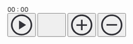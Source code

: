 <!DOCTYPE html>
<html lang="en">
  <head>
    <link rel="stylesheet" href="styles.css"> 
    <link rel="preconnect" href="https://fonts.googleapis.com"> 
    <link rel="preconnect" href="https://fonts.gstatic.com" crossorigin>
    <link href="https://fonts.googleapis.com/css2?family=Roboto:wght@700&display=swap" rel="stylesheet"> 
    <meta name="description" content="Temporizador estilo pomodoro">
    <meta charset="UTF-8">
    <meta http-equiv="X-UA-Compatible" content="IE=edge">
    <meta name="viewport" content="width=device-width, initial-scale=1.0">
    <title>FocusTimer 2.0</title>
  </head> 
  <body> 
    <main>
      <div class="timer-wrapper">
        <div class="timer"> 
          <span class="minutes">00</span> <span>:</span>
          <span class="seconds">00</span>
        </div> <div class="controls">
          <button class="play">
            <svg width="48" height="48" viewBox="0 0 48 48" fill="none" xmlns="http://www.w3.org/2000/svg">
              <path
                d="M18.18 34.2L34.2 24L18.18 13.8V34.2ZM24 48C20.72 48 17.62 47.37 14.7 46.11C11.78 44.85 9.23 43.13 7.05 40.95C4.87 38.77 3.15 36.22 1.89 33.3C0.63 30.38 0 27.28 0 24C0 20.72 0.63 17.62 1.89 14.7C3.15 11.78 4.87 9.23 7.05 7.05C9.23 4.87 11.78 3.15 14.7 1.89C17.62 0.63 20.72 0 24 0C27.28 0 30.38 0.63 33.3 1.89C36.22 3.15 38.77 4.87 40.95 7.05C43.13 9.23 44.85 11.78 46.11 14.7C47.37 17.62 48 20.72 48 24C48 27.28 47.37 30.38 46.11 33.3C44.85 36.22 43.13 38.77 40.95 40.95C38.77 43.13 36.22 44.85 33.3 46.11C30.38 47.37 27.28 48 24 48ZM24 44.4C29.6 44.4 34.4 42.4 38.4 38.4C42.4 34.4 44.4 29.6 44.4 24C44.4 18.4 42.4 13.6 38.4 9.6C34.4 5.6 29.6 3.6 24 3.6C18.4 3.6 13.6 5.6 9.6 9.6C5.6 13.6 3.6 18.4 3.6 24C3.6 29.6 5.6 34.4 9.6 38.4C13.6 42.4 18.4 44.4 24 44.4Z"
                fill="#323238" />
            </svg>
          </button>
          <button class="stop">
          <svg width="48" height="48" viewBox="0 0 48 48" fill="none" xmlns="http://www.w3.org/2000/svg">
            <path
              d="M24 48C20.6 48 17.44 47.39 14.52 46.17C11.6 44.95 9.06 43.26 6.9 41.1C4.74 38.94 3.05 36.4 1.83 33.48C0.61 30.56 0 27.4 0 24C0 20.64 0.61 17.5 1.83 14.58C3.05 11.66 4.74 9.12 6.9 6.96C9.06 4.8 11.6 3.1 14.52 1.86C17.44 0.62 20.6 0 24 0C27.36 0 30.5 0.62 33.42 1.86C36.34 3.1 38.88 4.8 41.04 6.96C43.2 9.12 44.9 11.66 46.14 14.58C47.38 17.5 48 20.64 48 24C48 27.4 47.38 30.56 46.14 33.48C44.9 36.4 43.2 38.94 41.04 41.1C38.88 43.26 36.34 44.95 33.42 46.17C30.5 47.39 27.36 48 24 48ZM24 44.4C29.8 44.4 34.65 42.45 38.55 38.55C42.45 34.65 44.4 29.8 44.4 24C44.4 18.2 42.45 13.35 38.55 9.45C34.65 5.55 29.8 3.6 24 3.6C18.2 3.6 13.35 5.55 9.45 9.45C5.55 13.35 3.6 18.2 3.6 24C3.6 29.8 5.55 34.65 9.45 38.55C13.35 42.45 18.2 44.4 24 44.4ZM15 33H33V15H15V33Z"
              fill="33H33V15H15V33Z" fill="#323238" />
          </svg> 
          </button> 
          <button class="plus"> 
            <svg width="48" height="48" viewBox="0 0 48 48" fill="none" xmlns="http://www.w3.org/2000/svg"> 
              <path
                d="M22.38 36H25.98V26.04H36V22.44H25.98V12H22.38V22.44H12V26.04H22.38V36ZM24 48C20.6 48 17.44 47.39 14.52 46.17C11.6 44.95 9.06 43.26 6.9 41.1C4.74 38.94 3.05 36.4 1.83 33.48C0.61 30.56 0 27.4 0 24C0 20.64 0.61 17.5 1.83 14.58C3.05 11.66 4.74 9.12 6.9 6.96C9.06 4.8 11.6 3.1 14.52 1.86C17.44 0.62 20.6 0 24 0C27.36 0 30.5 0.62 33.42 1.86C36.34 3.1 38.88 4.8 41.04 6.96C43.2 9.12 44.9 11.66 46.14 14.58C47.38 17.5 48 20.64 48 24C48 27.4 47.38 30.56 46.14 33.48C44.9 36.4 43.2 38.94 41.04 41.1C38.88 43.26 36.34 44.95 33.42 46.17C30.5 47.39 27.36 48 24 48ZM24 44.4C29.6 44.4 34.4 42.4 38.4 38.4C42.4 34.4 44.4 29.6 44.4 24C44.4 18.4 42.4 13.6 38.4 9.6C34.4 5.6 29.6 3.6 24 3.6C18.4 3.6 13.6 5.6 9.6 9.6C5.6 13.6 3.6 18.4 3.6 24C3.6 29.6 5.6 34.4 9.6 38.4C13.6 42.4 18.4 44.4 24 44.4Z" 
                fill="#323238" />
            </svg>
          </button> <button class="minus">
            <svg width="48" height="48" viewBox="0 0 48 48" fill="none" xmlns="http://www.w3.org/2000/svg">
                  <path
                    d="M12 25.62H36V22.02H12V25.62ZM24 48C20.6 48 17.44 47.39 14.52 46.17C11.6 44.95 9.06 43.26 6.9 41.1C4.74 38.94 3.05 36.4 1.83 33.48C0.61 30.56 0 27.4 0 24C0 20.64 0.61 17.5 1.83 14.58C3.05 11.66 4.74 9.12 6.9 6.96C9.06 4.8 11.6 3.1 14.52 1.86C17.44 0.62 20.6 0 24 0C27.36 0 30.5 0.62 33.42 1.86C36.34 3.1 38.88 4.8 41.04 6.96C43.2 9.12 44.9 11.66 46.14 14.58C47.38 17.5 48 20.64 48 24C48 27.4 47.38 30.56 46.14 33.48C44.9 36.4 43.2 38.94 41.04 41.1C38.88 43.26 36.34 44.95 33.42 46.17C30.5 47.39 27.36 48 24 48ZM24 44.4C29.8 44.4 34.65 42.45 38.55 38.55C42.45 34.65 44.4 29.8 44.4 24C44.4 18.2 42.45 13.35 38.55 9.45C34.65 5.55 29.8 3.6 24 3.6C18.2 3.6 13.35 5.55 9.45 9.45C5.55 13.35 3.6 18.2 3.6 24C3.6 29.8 5.55 34.65 9.45 38.55C13.35 42.45 18.2 44.4 24 44.4Z"
                    fill="#323238" />
            </svg>
          </button>
        </div>
      </div>
    </div> 
    </main>
    <script src="js/index.js" type="module">
    </script> 
  </body> 
</html>





